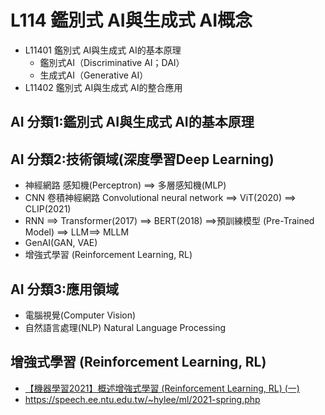 # L114 鑑別式 AI與生成式 AI概念
- L11401 鑑別式 AI與生成式 AI的基本原理
  - 鑑別式AI（Discriminative AI；DAI）
  - 生成式AI（Generative AI） 
- L11402 鑑別式 AI與生成式 AI的整合應用

## AI 分類1:鑑別式 AI與生成式 AI的基本原理
## AI 分類2:技術領域(深度學習Deep Learning)
- 神經網路 感知機(Perceptron) ==> 多層感知機(MLP)
- CNN 卷積神經網路 Convolutional neural network ==> ViT(2020) ==> CLIP(2021)
- RNN ==> Transformer(2017) ==> BERT(2018) ==>預訓練模型 (Pre-Trained Model) ==> LLM==> MLLM
- GenAI(GAN, VAE)
- 增強式學習 (Reinforcement Learning, RL)
## AI 分類3:應用領域
- 電腦視覺(Computer Vision)
- 自然語言處理(NLP) Natural Language Processing



## 增強式學習 (Reinforcement Learning, RL)
- [【機器學習2021】概述增強式學習 (Reinforcement Learning, RL) (一)](https://www.youtube.com/watch?v=XWukX-ayIrs)
- https://speech.ee.ntu.edu.tw/~hylee/ml/2021-spring.php
